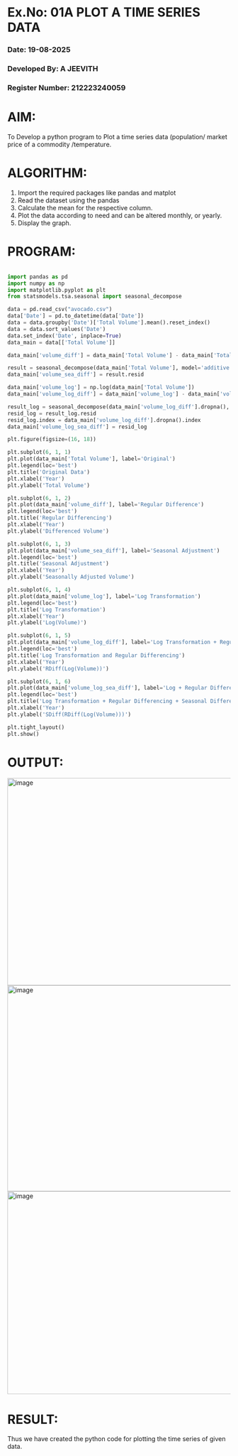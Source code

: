 # Ex.No: 01A PLOT A TIME SERIES DATA
###  Date: 19-08-2025
### Developed By: A JEEVITH
### Register Number: 212223240059

# AIM:
To Develop a python program to Plot a time series data (population/ market price of a commodity
/temperature.
# ALGORITHM:
1. Import the required packages like pandas and matplot
2. Read the dataset using the pandas
3. Calculate the mean for the respective column.
4. Plot the data according to need and can be altered monthly, or yearly.
5. Display the graph.
# PROGRAM:
```py

import pandas as pd
import numpy as np
import matplotlib.pyplot as plt
from statsmodels.tsa.seasonal import seasonal_decompose

data = pd.read_csv("avocado.csv")
data['Date'] = pd.to_datetime(data['Date'])
data = data.groupby('Date')['Total Volume'].mean().reset_index()
data = data.sort_values('Date')
data.set_index('Date', inplace=True)
data_main = data[['Total Volume']]

data_main['volume_diff'] = data_main['Total Volume'] - data_main['Total Volume'].shift(1)

result = seasonal_decompose(data_main['Total Volume'], model='additive', period=52)
data_main['volume_sea_diff'] = result.resid

data_main['volume_log'] = np.log(data_main['Total Volume'])
data_main['volume_log_diff'] = data_main['volume_log'] - data_main['volume_log'].shift(1)

result_log = seasonal_decompose(data_main['volume_log_diff'].dropna(), model='additive', period=52)
resid_log = result_log.resid
resid_log.index = data_main['volume_log_diff'].dropna().index
data_main['volume_log_sea_diff'] = resid_log

plt.figure(figsize=(16, 18))

plt.subplot(6, 1, 1)
plt.plot(data_main['Total Volume'], label='Original')
plt.legend(loc='best')
plt.title('Original Data')
plt.xlabel('Year')
plt.ylabel('Total Volume')

plt.subplot(6, 1, 2)
plt.plot(data_main['volume_diff'], label='Regular Difference')
plt.legend(loc='best')
plt.title('Regular Differencing')
plt.xlabel('Year')
plt.ylabel('Differenced Volume')

plt.subplot(6, 1, 3)
plt.plot(data_main['volume_sea_diff'], label='Seasonal Adjustment')
plt.legend(loc='best')
plt.title('Seasonal Adjustment')
plt.xlabel('Year')
plt.ylabel('Seasonally Adjusted Volume')

plt.subplot(6, 1, 4)
plt.plot(data_main['volume_log'], label='Log Transformation')
plt.legend(loc='best')
plt.title('Log Transformation')
plt.xlabel('Year')
plt.ylabel('Log(Volume)')

plt.subplot(6, 1, 5)
plt.plot(data_main['volume_log_diff'], label='Log Transformation + Regular Differencing')
plt.legend(loc='best')
plt.title('Log Transformation and Regular Differencing')
plt.xlabel('Year')
plt.ylabel('RDiff(Log(Volume))')

plt.subplot(6, 1, 6)
plt.plot(data_main['volume_log_sea_diff'], label='Log + Regular Differencing + Seasonal Differencing')
plt.legend(loc='best')
plt.title('Log Transformation + Regular Differencing + Seasonal Differencing')
plt.xlabel('Year')
plt.ylabel('SDiff(RDiff(Log(Volume)))')

plt.tight_layout()
plt.show()

```

# OUTPUT:
<img width="1249" height="467" alt="image" src="https://github.com/user-attachments/assets/7adc2e6f-5469-4175-8fd8-4fa1ff51dc0f" />
<img width="1247" height="464" alt="image" src="https://github.com/user-attachments/assets/5ae2959f-7e6d-4612-92bb-f9b79bf5d092" />
<img width="1225" height="457" alt="image" src="https://github.com/user-attachments/assets/35d34d23-fc1e-460a-b76e-9bc15a958fd4" />


# RESULT:
Thus we have created the python code for plotting the time series of given data.
